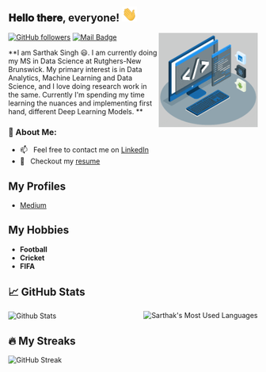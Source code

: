 <!--
**akash1362/akash1362** is a ✨ _special_ ✨ repository because its `README.md` (this file) appears on your GitHub profile.
-->

<h2> 𝐇𝐞𝐥𝐥𝐨 𝐭𝐡𝐞𝐫𝐞, everyone! <img src="https://github.com/manasarthak/manasarthak/blob/main/Hi.gif" width="30px" height='30px'></h2>
             <img align='right' src='https://github.com/manasarthak/manasarthak/blob/main/techstack.gif' width='200"'>

[![GitHub followers](https://img.shields.io/github/followers/manasarthak?label=Follow&style=social)](https://github.com/manasarthak/?tab=followers)
[![Mail Badge](https://img.shields.io/badge/-manassarthak@gmail.com-0078D4?style=flat&logo=Microsoft-Outlook&logoColor=white&link=mailto:manassarthak@gmail.com)](mailto:manassarthak@gmail.com)

**I am Sarthak Singh 😃. I am currently doing my MS in Data Science at Rutghers-New Brunswick. My primary interest is in Data Analytics, Machine Learning and Data Science, and I love doing research work in the same.
Currently I'm spending my time learning the nuances and implementing first hand, different Deep Learning Models. **

### 🧐 About Me:
- 📫 &nbsp; Feel free to contact me on [LinkedIn](https://www.linkedin.com/in/manasarthak/)
- 📝 &nbsp; Checkout my [resume]([https://drive.google.com/file/d/1Fn0jO3aJ9k9Ld9KKYA2SJzxraeaHAoaj/view?usp=sharing](https://drive.google.com/file/d/17IBhMHlNkG1FgnTh-MCBmbiBUYHB5knn/view?usp=sharing))


## My Profiles
- [Medium](https://medium.com/@manassarthak)

## My Hobbies
- **Football**
- **Cricket**
- **FIFA**
<!--
<img alt="Sarthak's github stats" src="https://github-readme-stats.vercel.app/api?username=manasarthak&&show_icons=true&title_color=ffffff&icon_color=bb2acf&text_color=daf7dc&bg_color=151515" >
-->

## 📈 GitHub Stats

<img align="right" src="https://github-readme-stats.vercel.app/api/top-langs/?username=manasarthak&theme=vision-friendly-dark&count_private=true&hide=html" alt="Sarthak's Most Used Languages" />

<img align="center" alt="Github Stats" src="https://github-readme-stats.vercel.app/api?username=manasarthak&&show_icons=true&title_color=ffffff&icon_color=bb2acf&text_color=daf7dc&bg_color=191919" />

<br>

## 🔥 My Streaks

![GitHub Streak](https://github-readme-streak-stats.herokuapp.com/?user=manasarthak)
